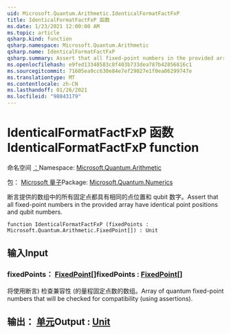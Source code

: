 ```yaml
---
uid: Microsoft.Quantum.Arithmetic.IdenticalFormatFactFxP
title: IdenticalFormatFactFxP 函数
ms.date: 1/23/2021 12:00:00 AM
ms.topic: article
qsharp.kind: function
qsharp.namespace: Microsoft.Quantum.Arithmetic
qsharp.name: IdenticalFormatFactFxP
qsharp.summary: Assert that all fixed-point numbers in the provided array have identical point positions and qubit numbers.
ms.openlocfilehash: e9fed13348583c8f403b733dea787b42856816c1
ms.sourcegitcommit: 71605ea9cc630e84e7ef29027e1f0ea06299747e
ms.translationtype: MT
ms.contentlocale: zh-CN
ms.lasthandoff: 01/26/2021
ms.locfileid: "98843179"
---
```

# <a name="identicalformatfactfxp-function"></a><span data-ttu-id="83439-102">IdenticalFormatFactFxP 函数</span><span class="sxs-lookup"><span data-stu-id="83439-102">IdenticalFormatFactFxP function</span></span>

<span data-ttu-id="83439-103">命名空间 [：](xref:Microsoft.Quantum.Arithmetic)</span><span class="sxs-lookup"><span data-stu-id="83439-103">Namespace: [Microsoft.Quantum.Arithmetic](xref:Microsoft.Quantum.Arithmetic)</span></span>

<span data-ttu-id="83439-104">包： [Microsoft 量子](https://nuget.org/packages/Microsoft.Quantum.Numerics)</span><span class="sxs-lookup"><span data-stu-id="83439-104">Package: [Microsoft.Quantum.Numerics](https://nuget.org/packages/Microsoft.Quantum.Numerics)</span></span>


<span data-ttu-id="83439-105">断言提供的数组中的所有固定点都具有相同的点位置和 qubit 数字。</span><span class="sxs-lookup"><span data-stu-id="83439-105">Assert that all fixed-point numbers in the provided array have identical point positions and qubit numbers.</span></span>

```qsharp
function IdenticalFormatFactFxP (fixedPoints : Microsoft.Quantum.Arithmetic.FixedPoint[]) : Unit
```


## <a name="input"></a><span data-ttu-id="83439-106">输入</span><span class="sxs-lookup"><span data-stu-id="83439-106">Input</span></span>

### <a name="fixedpoints--fixedpoint"></a><span data-ttu-id="83439-107">fixedPoints： [FixedPoint](xref:Microsoft.Quantum.Arithmetic.FixedPoint)[]</span><span class="sxs-lookup"><span data-stu-id="83439-107">fixedPoints : [FixedPoint](xref:Microsoft.Quantum.Arithmetic.FixedPoint)[]</span></span>

<span data-ttu-id="83439-108">将使用断言) 检查兼容性 (的量程固定点数的数组。</span><span class="sxs-lookup"><span data-stu-id="83439-108">Array of quantum fixed-point numbers that will be checked for compatibility (using assertions).</span></span>



## <a name="output--unit"></a><span data-ttu-id="83439-109">输出： [单元](xref:microsoft.quantum.lang-ref.unit)</span><span class="sxs-lookup"><span data-stu-id="83439-109">Output : [Unit](xref:microsoft.quantum.lang-ref.unit)</span></span>

